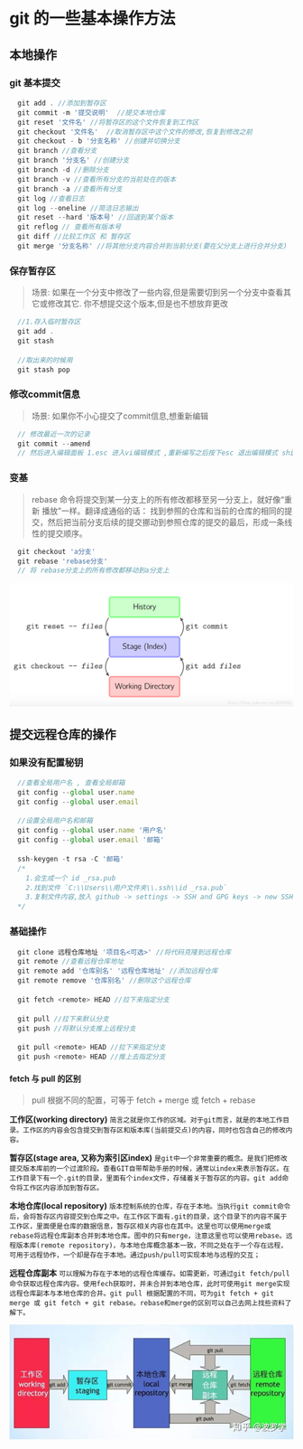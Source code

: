 # git 的一些基本操作方法

## 本地操作

### git 基本提交

```js
  git add . //添加到暂存区
  git commit -m '提交说明'  //提交本地仓库
  git reset '文件名' //将暂存区的这个文件恢复到工作区
  git checkout '文件名'  //取消暂存区中这个文件的修改,恢复到修改之前
  git checkout - b '分支名称' //创建并切换分支
  git branch //查看分支
  git branch '分支名' //创建分支
  git branch -d //删除分支
  git branch -v //查看所有分支的当前处在的版本
  git branch -a //查看所有分支
  git log //查看日志
  git log --oneline //简洁日志输出
  git reset --hard '版本号' //回退到某个版本
  git reflog // 查看所有版本号
  git diff //比较工作区 和 暂存区
  git merge '分支名称' //将其他分支内容合并到当前分支(要在父分支上进行合并分支)
```

### 保存暂存区

> 场景: 如果在一个分支中修改了一些内容,但是需要切到另一个分支中查看其它或修改其它. 你不想提交这个版本,但是也不想放弃更改

```js
  //1.存入临时暂存区
  git add .
  git stash

  //取出来的时候用
  git stash pop
```
### 修改commit信息

>场景: 如果你不小心提交了commit信息,想重新编辑

```js
  // 修改最近一次的记录
  git commit --amend
  // 然后进入编辑面板 1.esc 进入vi编辑模式 ,重新编写之后按下esc 退出编辑模式 shift + ; , wq 保存并退出 w 保存, q退出

```
### 变基
> rebase 命令将提交到某一分支上的所有修改都移至另一分支上，就好像“重新 播放”一样。翻译成通俗的话： 找到参照的仓库和当前的仓库的相同的提交，然后把当前分支后续的提交挪动到参照仓库的提交的最后，形成一条线性的提交顺序。
```js
  git checkout 'a分支' 
  git rebase 'rebase分支' 
  // 将 rebase分支上的所有修改都移动到a分支上
```

![分支描述](../images/git/desc.png)

## 提交远程仓库的操作

### 如果没有配置秘钥

```js
  //查看全局用户名 , 查看全局邮箱
  git config --global user.name
  git config --global user.email

  //设置全局用户名和邮箱
  git config --global user.name '用户名'
  git config --global user.email '邮箱'

  ssh-keygen -t rsa -C '邮箱'
  /*
    1.会生成一个 id _rsa.pub
    2.找到文件 `C:\\Users\\用户文件夹\\.ssh\\id _rsa.pub`
    3.复制文件内容,放入 github -> settings -> SSH and GPG keys -> new SSH key (title可以随便起, key值粘贴id_rsa.pub里的内容就可以了)
  */
```

### 基础操作

```js
  git clone 远程仓库地址 '项目名<可选>' //将代码克隆到远程仓库
  git remote //查看远程仓库地址
  git remote add '仓库别名' '远程仓库地址' //添加远程仓库
  git remote remove '仓库别名' //删除这个远程仓库

  git fetch <remote> HEAD //拉下来指定分支

  git pull //拉下来默认分支
  git push //将默认分支推上远程分支

  git pull <remote> HEAD //拉下来指定分支
  git push <remote> HEAD //推上去指定分支
```

#### fetch 与 pull 的区别

> pull 根据不同的配置，可等于 fetch + merge 或 fetch + rebase

**工作区(working directory)** `简言之就是你工作的区域。对于git而言，就是的本地工作目录。工作区的内容会包含提交到暂存区和版本库(当前提交点)的内容，同时也包含自己的修改内容。`

**暂存区(stage area, 又称为索引区index)** `是git中一个非常重要的概念。是我们把修改提交版本库前的一个过渡阶段。查看GIT自带帮助手册的时候，通常以index来表示暂存区。在工作目录下有一个.git的目录，里面有个index文件，存储着关于暂存区的内容。git add命令将工作区内容添加到暂存区。`

**本地仓库(local repository)** `版本控制系统的仓库，存在于本地。当执行git commit命令后，会将暂存区内容提交到仓库之中。在工作区下面有.git的目录，这个目录下的内容不属于工作区，里面便是仓库的数据信息，暂存区相关内容也在其中。这里也可以使用merge或rebase将远程仓库副本合并到本地仓库。图中的只有merge，注意这里也可以使用rebase。远程版本库(remote repository)，与本地仓库概念基本一致，不同之处在于一个存在远程，可用于远程协作，一个却是存在于本地。通过push/pull可实现本地与远程的交互；`

**远程仓库副本** `可以理解为存在于本地的远程仓库缓存。如需更新，可通过git fetch/pull命令获取远程仓库内容。使用fech获取时，并未合并到本地仓库，此时可使用git merge实现远程仓库副本与本地仓库的合并。git pull 根据配置的不同，可为git fetch + git merge 或 git fetch + git rebase。rebase和merge的区别可以自己去网上找些资料了解下。`

![fetch与pull对比](../images/git/git-fetch.jpg)


